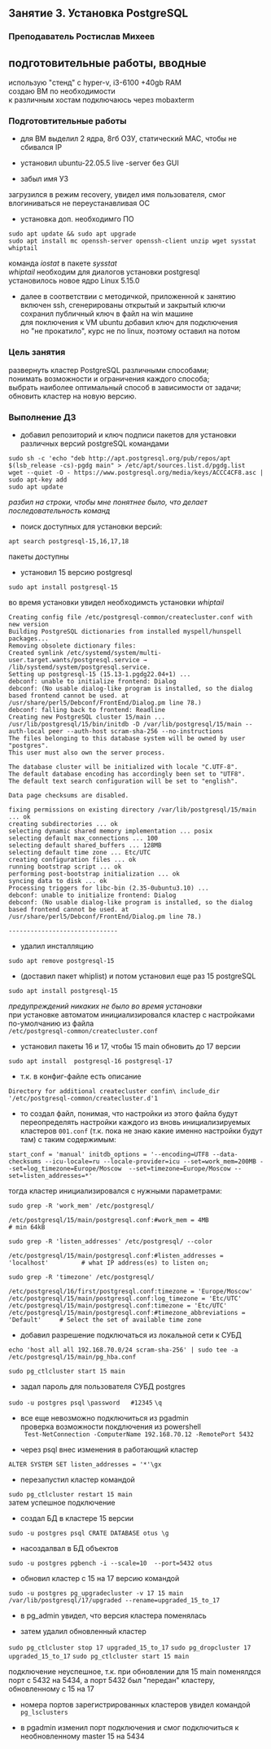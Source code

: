 ## Занятие 3. Установка PostgreSQL
### Преподаватель Ростислав Михеев
## подготовительные работы, вводные

использую "стенд" с hyper-v, i3-6100 +40gb RAM\
создаю ВМ по необходимости\
к различным хостам подключаюсь через mobaxterm

### Подготовтительные работы
* для ВМ выделил 2 ядра, 8гб ОЗУ, статический MAC, чтобы не сбивался IP

* установил ubuntu-22.05.5 live -server без GUI

* забыл имя УЗ

загрузился в режим recovery, увидел имя пользователя, смог влогиниваться не переустанавливая ОС

* установка доп. необходимго ПО

```sudo apt update && sudo apt upgrade```\
```sudo apt install mc openssh-server openssh-client unzip wget sysstat whiptail```

команда _iostat_ в пакете _sysstat_\
_whiptail_ необходим для диалогов установки postgresql\
установилось новое ядро Linux 5.15.0

* далее в соответствии с методичкой, приложенной к занятию\
включен ssh, сгенерированы открытый и закрытый ключи\
сохранил публичный ключ в файл на win машине\
для поключения к VM ubuntu добавил ключ для подключения\
но "не прокатило", курс не по  linux, поэтому оставил на потом

### Цель занятия

развернуть кластер PostgreSQL различными способами;\
понимать возможности и ограничения каждого способа;\
выбрать наиболее оптимальный способ в зависимости от задачи;\
обновить кластер на новую версию.

### Выполнение ДЗ

* добавил репозиторий и ключ подписи пакетов для установки различных версий postgreSQL командами

```sudo sh -c 'echo "deb http://apt.postgresql.org/pub/repos/apt $(lsb_release -cs)-pgdg main" > /etc/apt/sources.list.d/pgdg.list```\
```wget --quiet -O - https://www.postgresql.org/media/keys/ACCC4CF8.asc | sudo apt-key add```\
```sudo apt update```

_разбил на строки, чтобы мне понятнее было, что делает последовательность команд_

* поиск доступных для установки версий:

```apt search postgresql-15,16,17,18```

пакеты доступны

* установил 15 версию postgresql

```sudo apt install postgresql-15```

во время установки увидел необходимсть установки _whiptail_

```------------------------------
Creating config file /etc/postgresql-common/createcluster.conf with new version
Building PostgreSQL dictionaries from installed myspell/hunspell packages...
Removing obsolete dictionary files:
Created symlink /etc/systemd/system/multi-user.target.wants/postgresql.service → /lib/systemd/system/postgresql.service.
Setting up postgresql-15 (15.13-1.pgdg22.04+1) ...
debconf: unable to initialize frontend: Dialog
debconf: (No usable dialog-like program is installed, so the dialog based frontend cannot be used. at /usr/share/perl5/Debconf/FrontEnd/Dialog.pm line 78.)
debconf: falling back to frontend: Readline
Creating new PostgreSQL cluster 15/main ...
/usr/lib/postgresql/15/bin/initdb -D /var/lib/postgresql/15/main --auth-local peer --auth-host scram-sha-256 --no-instructions
The files belonging to this database system will be owned by user "postgres".
This user must also own the server process.

The database cluster will be initialized with locale "C.UTF-8".
The default database encoding has accordingly been set to "UTF8".
The default text search configuration will be set to "english".

Data page checksums are disabled.

fixing permissions on existing directory /var/lib/postgresql/15/main ... ok
creating subdirectories ... ok
selecting dynamic shared memory implementation ... posix
selecting default max_connections ... 100
selecting default shared_buffers ... 128MB
selecting default time zone ... Etc/UTC
creating configuration files ... ok
running bootstrap script ... ok
performing post-bootstrap initialization ... ok
syncing data to disk ... ok
Processing triggers for libc-bin (2.35-0ubuntu3.10) ...
debconf: unable to initialize frontend: Dialog
debconf: (No usable dialog-like program is installed, so the dialog based frontend cannot be used. at /usr/share/perl5/Debconf/FrontEnd/Dialog.pm line 78.)

------------------------------
```

* удалил инсталляцию

```sudo apt remove postgresql-15```

* (доставил пакет whiplist) и потом установил еще раз 15 postgreSQL

```sudo apt install postgresql-15```

_предупреждений никаких не было во время установки_\
при установке автоматом инициализировался кластер с настройками по-умолчанию из файла\
```/etc/postgresql-common/createcluster.conf```

* установил пакеты 16 и 17, чтобы 15 main обновить до 17 версии

```sudo apt install  postgresql-16 postgresql-17```

* т.к. в конфиг-файле есть описание

``Directory for additional createcluster confiп\
include_dir '/etc/postgresql-common/createcluster.d'1
``
* то создал файл, понимая, что настройки из этого файла будут переопределять настройки каждого из вновь инициализируемых кластеров ```001.conf``` (т.к. пока не знаю какие именно настройки будут там) с таким содержимым:

``start_conf = 'manual'
initdb_options = '--encoding=UTF8 --data-checksums --icu-locale=ru --locale-provider=icu --set=work_mem=200MB --set=log_timezone=Europe/Moscow  --set=timezone=Europe/Moscow --set=listen_addresses=*'
``

тогда кластер инициализировался с нужными параметрами:

``sudo grep -R 'work_mem' /etc/postgresql/``
```/etc/postgresql/16/first/postgresql.conf:work_mem = 200MB                       # min 64kB
/etc/postgresql/15/main/postgresql.conf:#work_mem = 4MB                         # min 64kB
```

``sudo grep -R 'listen_addresses' /etc/postgresql/ --color``
```/etc/postgresql/16/first/postgresql.conf:listen_addresses = '*'                 # what IP address(es) to listen on;
/etc/postgresql/15/main/postgresql.conf:#listen_addresses = 'localhost'         # what IP address(es) to listen on;
```
 
``sudo grep -R 'timezone' /etc/postgresql/ ``
```/etc/postgresql/16/first/postgresql.conf:log_timezone = 'Europe/Moscow'
/etc/postgresql/16/first/postgresql.conf:timezone = 'Europe/Moscow'
/etc/postgresql/15/main/postgresql.conf:log_timezone = 'Etc/UTC'
/etc/postgresql/15/main/postgresql.conf:timezone = 'Etc/UTC'
/etc/postgresql/15/main/postgresql.conf:#timezone_abbreviations = 'Default'     # Select the set of available time zone
```

* добавил разрешение подключаться из локальной сети к СУБД

``echo 'host all all 192.168.70.0/24 scram-sha-256' | sudo tee -a   /etc/postgresql/15/main/pg_hba.conf``

``sudo pg_ctlcluster start 15 main``

* задал пароль для пользователя СУБД postgres

``sudo -u postgres psql``
``\password   #12345``
``\q``


*  все еще нeвозможно подключиться из pgadmin\
  проверка возможности покдлючения из powershell\
`` Test-NetConnection -ComputerName 192.168.70.12 -RemotePort 5432``

* через psql внес изменения в работающий кластер

``ALTER SYSTEM SET listen_addresses = '*'\gx``

* перезапустил кластер командой

``sudo pg_ctlcluster restart 15 main``\
затем успешное подключение
   
* создал БД в кластере 15 версии

``sudo -u postgres psql
   CRATE DATABASE otus \g``

* насоздалвал в БД объектов

``sudo -u postgres pgbench -i --scale=10  --port=5432 otus``

* обновил кластер с 15 на 17 версию командой

``sudo -u postgres pg_upgradecluster -v 17 15 main /var/lib/postgresql/17/upgraded --rename=upgraded_15_to_17``

* в pg_admin увидел, что версия кластера поменялась

* затем удалил обновленный кластер

``sudo pg_ctlcluster stop 17 upgraded_15_to_17``
``sudo pg_dropcluster 17 upgraded_15_to_17``
``sudo pg_ctlcluster start 15 main ``

подключение неуспешное, т.к. при обновлении для 15 main поменялдся порт с 5432 на 5434, а порт 5432 был "передан" кластеру, обновленному с 15 на 17

*  номера портов зарегистрированных кластеров увидел командой\
``pg_lsclusters``
     
* в pgadmin изменил порт подключения и смог подключиться к необновленному master 15 на 5434

     
     